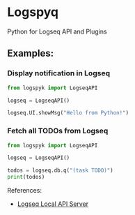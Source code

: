 # Logspyq

Python for Logseq API and Plugins


## Examples:


### Display notification in Logseq 

```python
from logspyk import LogseqAPI

logseq = LogseqAPI()

logseq.UI.showMsg("Hello from Python!")
```


### Fetch all TODOs from Logseq

```python
from logspyk import LogseqAPI

logseq = LogseqAPI()

todos = logseq.db.q("(task TODO)")
print(todos)
```


References:
- [Logseq Local API Server](https://docs.logseq.com/#/page/local%20http%20server)